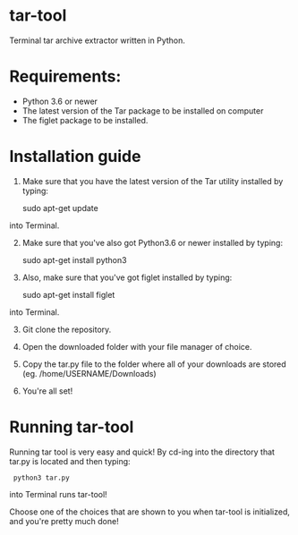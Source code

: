 # tar-tool
Terminal tar archive extractor written in Python.

# Requirements:

* Python 3.6 or newer
* The latest version of the Tar package to be installed on computer
* The figlet package to be installed.

# Installation guide

1. Make sure that you have the latest version of the Tar utility installed by typing:

     sudo apt-get update

into Terminal.

2. Make sure that you've also got Python3.6 or newer installed by typing:

     sudo apt-get install python3

3. Also, make sure that you've got figlet installed by typing:

     sudo apt-get install figlet


into Terminal.


3. Git clone the repository.


4. Open the downloaded folder with your file manager of choice.


5. Copy the tar.py file to the folder where all of your downloads are stored (eg. /home/USERNAME/Downloads)


6. You're all set!

# Running tar-tool

Running tar tool is very easy and quick! By cd-ing into the directory that tar.py is located and then typing:

     python3 tar.py

into Terminal runs tar-tool!

Choose one of the choices that are shown to you when tar-tool is initialized, and you're pretty much done!
